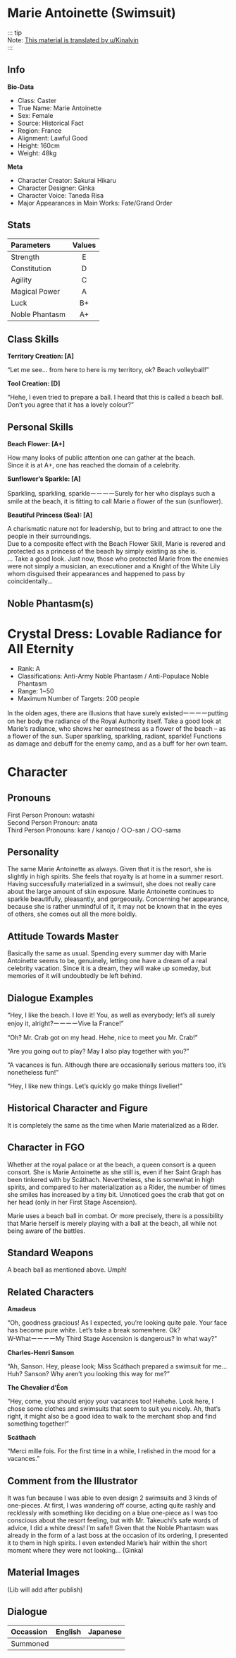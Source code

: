 # Marie Antoinette (Swimsuit)  
  
::: tip  
Note: [This material is translated by u/Kinalvin](https://forums.nrvnqsr.com/showthread.php/6951-Fate-Grand-Order-Mats?p=2819923&viewfull=1#post2819923)  
:::  
  
  
## Info  
  
**Bio-Data**  
  
- Class: Caster  
- True Name: Marie Antoinette  
- Sex: Female  
- Source: Historical Fact  
- Region: France  
- Alignment: Lawful Good  
- Height: 160cm  
- Weight: 48kg  
  
**Meta**  
  
- Character Creator: Sakurai Hikaru  
- Character Designer: Ginka  
- Character Voice: Taneda Risa  
- Major Appearances in Main Works: Fate/Grand Order  
  
## Stats  
  
| Parameters | Values |  
|:--------|:--------:|  
| Strength | E |  
| Constitution | D |  
| Agility | C |  
| Magical Power | A |  
| Luck | B+ |  
| Noble Phantasm | A+ |  
  
## Class Skills  
  
**Territory Creation: [A]**  
  
“Let me see… from here to here is my territory, ok? Beach volleyball!”  
  
**Tool Creation: [D]**  
  
“Hehe, I even tried to prepare a ball. I heard that this is called a beach ball. Don’t you agree that it has a lovely colour?”  
  
## Personal Skills  
  
**Beach Flower: [A+]**  
  
How many looks of public attention one can gather at the beach.  
Since it is at A+, one has reached the domain of a celebrity.  
  
**Sunflower’s Sparkle: [A]**  
  
Sparkling, sparkling, sparkleーーーーSurely for her who displays such a smile at the beach, it is fitting to call Marie a flower of the sun (sunflower).  
  
**Beautiful Princess (Sea): [A]**  
  
A charismatic nature not for leadership, but to bring and attract to one the people in their surroundings.  
Due to a composite effect with the Beach Flower Skill, Marie is revered and protected as a princess of the beach by simply existing as she is.  
… Take a good look. Just now, those who protected Marie from the enemies were not simply a musician, an executioner and a Knight of the White Lily whom disguised their appearances and happened to pass by coincidentally…  
  
## Noble Phantasm(s)  
  
# Crystal Dress: Lovable Radiance for All Eternity  
- Rank: A  
- Classifications: Anti-Army Noble Phantasm / Anti-Populace Noble Phantasm  
- Range: 1~50  
- Maximum Number of Targets: 200 people  
  
In the olden ages, there are illusions that have surely existedーーーーputting on her body the radiance of the Royal Authority itself. Take a good look at Marie’s radiance, who shows her earnestness as a flower of the beach – as a flower of the sun. Super sparkling, sparkling, radiant, sparkle! Functions as damage and debuff for the enemy camp, and as a buff for her own team.  
  
# Character  
  
## Pronouns  
  
First Person Pronoun: watashi  
Second Person Pronoun: anata  
Third Person Pronouns: kare / kanojo / ○○-san / ○○-sama  
  
## Personality  
  
The same Marie Antoinette as always. Given that it is the resort, she is slightly in high spirits. She feels that royalty is at home in a summer resort. Having successfully materialized in a swimsuit, she does not really care about the large amount of skin exposure. Marie Antoinette continues to sparkle beautifully, pleasantly, and gorgeously. Concerning her appearance, because she is rather unmindful of it, it may not be known that in the eyes of others, she comes out all the more boldly.  
  
## Attitude Towards Master  
  
Basically the same as usual. Spending every summer day with Marie Antoinette seems to be, genuinely, letting one have a dream of a real celebrity vacation. Since it is a dream, they will wake up someday, but memories of it will undoubtedly be left behind.  
  
## Dialogue Examples  
  
“Hey, I like the beach. I love it! You, as well as everybody; let’s all surely enjoy it, alright?ーーーーVive la France!”  
  
“Oh? Mr. Crab got on my head. Hehe, nice to meet you Mr. Crab!”  
  
“Are you going out to play? May I also play together with you?”  
  
“A vacances is fun. Although there are occasionally serious matters too, it’s nonetheless fun!”  
  
“Hey, I like new things. Let’s quickly go make things livelier!”  
  
## Historical Character and Figure  
  
It is completely the same as the time when Marie materialized as a Rider.  
  
## Character in FGO  
  
Whether at the royal palace or at the beach, a queen consort is a queen consort. She is Marie Antoinette as she still is, even if her Saint Graph has been tinkered with by Scáthach. Nevertheless, she is somewhat in high spirits, and compared to her materialization as a Rider, the number of times she smiles has increased by a tiny bit. Unnoticed goes the crab that got on her head (only in her First Stage Ascension).  
  
Marie uses a beach ball in combat. Or more precisely, there is a possibility that Marie herself is merely playing with a ball at the beach, all while not being aware of the battles.  
  
## Standard Weapons  
  
A beach ball as mentioned above. Umph!  
  
## Related Characters  
  
**Amadeus**  
  
“Oh, goodness gracious! As I expected, you’re looking quite pale. Your face has become pure white. Let’s take a break somewhere. Ok?  
W-WhatーーーーMy Third Stage Ascension is dangerous? In what way?”  
  
**Charles-Henri Sanson**  
  
“Ah, Sanson. Hey, please look; Miss Scáthach prepared a swimsuit for me… Huh? Sanson? Why aren’t you looking this way for me?”  
  
**The Chevalier d’Éon**  
  
“Hey, come, you should enjoy your vacances too! Hehehe. Look here, I chose some clothes and swimsuits that seem to suit you nicely. Ah, that’s right, it might also be a good idea to walk to the merchant shop and find something together!”  
  
**Scáthach**  
  
“Merci mille fois. For the first time in a while, I relished in the mood for a vacances.”  
  
## Comment from the Illustrator  
  
It was fun because I was able to even design 2 swimsuits and 3 kinds of one-pieces. At first, I was wandering off course, acting quite rashly and recklessly with something like deciding on a blue one-piece as I was too conscious about the resort feeling, but with Mr. Takeuchi’s safe words of advice, I did a white dress! I’m safe!! Given that the Noble Phantasm was already in the form of a last boss at the occasion of its ordering, I presented it to them in high spirits. I even extended Marie’s hair within the short moment where they were not looking… (Ginka)  
  
## Material Images  
  
(Lib will add after publish)  
  
## Dialogue  
  
| Occassion | English | Japanese |  
|:--------|:--------:|:--------:|  
| Summoned |  |  |  